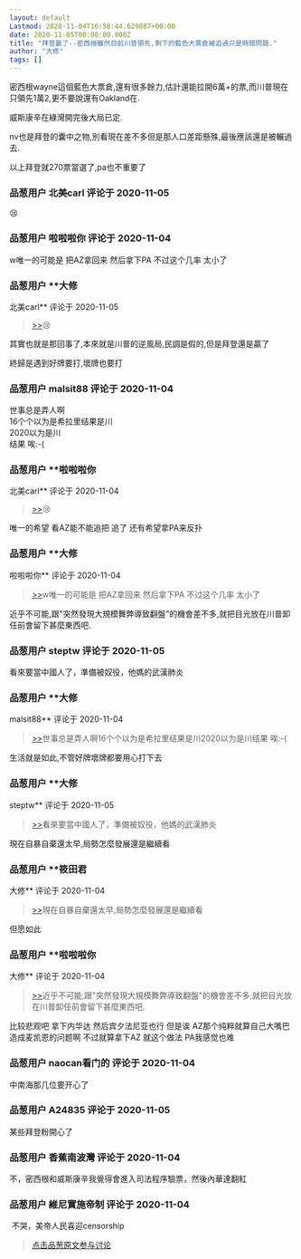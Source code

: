```yaml
---
layout: default
Lastmod: 2020-11-04T16:58:44.629887+00:00
date: 2020-11-05T00:00:00.000Z
title: "拜登贏了--密西根雖然目前川普領先,剩下的藍色大票倉被追過只是時間問題."
author: "大修"
tags: []
---
```


密西根wayne這個藍色大票倉,還有很多餘力,估計還能拉開6萬+的票,而川普現在只領先1萬2,更不要說還有Oakland在.  
  
威斯康辛在綠灣開完後大局已定.  
  
nv也是拜登的囊中之物,別看現在差不多但是那人口差距懸殊,最後應該還是被輾過去.  
  
以上拜登就270票當選了,pa也不重要了

            
### 品葱用户 **北美carl** 评论于 2020-11-05
        
😢
        


            
### 品葱用户 **啦啦啦你** 评论于 2020-11-04
        
w唯一的可能是 把AZ拿回来 然后拿下PA 不过这个几率 太小了
        


            
### 品葱用户 **大修 
北美carl** 评论于 2020-11-05
        
> [\>>]( "/article/item_id-533082#")😢

  
  
其實也就是那回事了,本來就是川普的逆風局,民調是假的,但是拜登還是贏了  
  
終歸是遇到好牌要打,壞牌也要打
        


            
### 品葱用户 **malsit88** 评论于 2020-11-04
        
世事总是弄人啊  
16个个以为是希拉里结果是川  
2020以为是川  
结果 唉:-(
        


            
### 品葱用户 **啦啦啦你 
北美carl** 评论于 2020-11-04
        
> [\>>]( "/article/item_id-533082#")😢

  
  
唯一的希望 看AZ能不能追把 追了 还有希望拿PA来反扑
        


            
### 品葱用户 **大修 
啦啦啦你** 评论于 2020-11-04
        
> [\>>]( "/article/item_id-533092#")w唯一的可能是 把AZ拿回来 然后拿下PA 不过这个几率 太小了

  
  
近乎不可能,跟"突然發現大規模舞弊導致翻盤"的機會差不多,就把目光放在川普卸任前會留下甚麼東西吧.
        


            
### 品葱用户 **steptw** 评论于 2020-11-05
        
看來要當中國人了，準備被奴役，他媽的武漢肺炎
        


            
### 品葱用户 **大修 
malsit88** 评论于 2020-11-04
        
> [\>>]( "/article/item_id-533095#")世事总是弄人啊16个个以为是希拉里结果是川2020以为是川结果 唉:-(

  
  
生活就是如此,不管好牌壞牌都要用心打下去
        


            
### 品葱用户 **大修 
steptw** 评论于 2020-11-05
        
> [\>>]( "/article/item_id-533106#")看來要當中國人了，準備被奴役，他媽的武漢肺炎

  
  
現在自暴自棄還太早,局勢怎麼發展還是繼續看
        


            
### 品葱用户 **筱田君 
大修** 评论于 2020-11-04
        
> [\>>]( "/article/item_id-533109#")現在自暴自棄還太早,局勢怎麼發展還是繼續看

  
  
但愿如此
        


            
### 品葱用户 **啦啦啦你 
大修** 评论于 2020-11-04
        
> [\>>]( "/article/item_id-533104#")近乎不可能,跟"突然發現大規模舞弊導致翻盤"的機會差不多,就把目光放在川普卸任前會留下甚麼東西吧.

  
比较悲观吧 拿下内华达 然后宾夕法尼亚也行 但是诶 AZ那个纯粹就算自己大嘴巴造成麦凯恩的问题啊 不过就算拿下AZ 就这个做法 PA我感觉也难
        


            
### 品葱用户 **naocan看门的** 评论于 2020-11-04
        
中南海那几位要开心了
        


            
### 品葱用户 **A24835** 评论于 2020-11-05
        
某些拜登粉開心了
        


            
### 品葱用户 **香蕉南波灣** 评论于 2020-11-04
        
不，密西根和威斯康辛我覺得會進入司法程序驗票，然後內華達翻紅
        


            
### 品葱用户 **維尼實施帝制** 评论于 2020-11-04
        
 不哭，美帝人民喜迎censorship
        






> [点击品葱原文参与讨论](https://pincong.rocks/article/25859)


